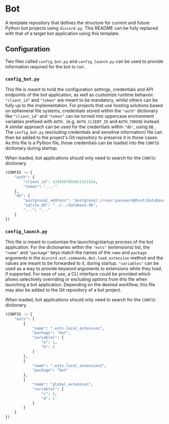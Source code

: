 # Bot
A template repository that defines the structure for current and future Python bot projects using `discord.py`. This README can be fully replaced with that of a target bot application using this template.

## Configuration
Two files called `config_bot.py` and `config_launch.py` can be used to provide information required for the bot to run.


### `config_bot.py`
This file is meant to hold the configuration settings, credentials and API endpoints of the bot application, as well as customize runtime behavior. `"client_id"` and `"token"` are meant to be mandatory, whilst others can be fully up to the implementation. For projects that use hosting solutions based on ephemeral file systems, credentials stored within the `"auth"` dictionary like `"client_id"` and `"token"` can be turned into uppercase environment variables prefixed with `AUTH_` (e.g. `AUTH_CLIENT_ID` and `AUTH_TOKEN`) instead. A similar approach can be used for the credentials within `"db"`, using `DB_`. The `config_bot.py` (excluding credentials and sensitive information) file can then be added to the project's Git repository to preserve it in those cases. As this file is a Python file, those credentials can be loaded into the `CONFIG` dictionary during startup.

When loaded, bot applications should only need to search for the `CONFIG` dictionary.

```py
(CONFIG := {
    "auth": {
        "client_id": 1234567891011121314,
        "token": "...."
    },
    "db": {
        "postgresql_address": "postgresql://user:password@host/database",
        "sqlite_db": "../../database.db",
        "...": "..."
    }
})
```

### `config_launch.py`
This file is meant to customize the launching/startup process of the bot application. For the dictionaries within the `"exts"` (extensions) list, the `"name"` and `"package"` keys match the names of the `name` and `package` arguments in the `discord.ext.commands.Bot.load_extension` method and the values are meant to be forwarded to it, during startup. `"variables"` can be used as a way to provide keyword arguments to extensions while they load, if supported. For ease of use, a CLI interface could be provided which allows selectively overriding or excluding options from this file when launching a bot application. Depending on the desired workflow, this file may also be added to the Git repository of a bot project.

When loaded, bot applications should only need to search for the `CONFIG` dictionary.

```py
(CONFIG := {
    "exts": [
        {
            "name": ".exts.local_extension",
            "package": "bot",
            "variables": {
                "a": 1,
                "b": 2
            }
        },
        {
            "name": ".exts.local_extension2",
            "package": "bot"
        },
        {
            "name": "global_extension",
            "variables": {
                "c": 1,
                "d": 2
            }
        }
    ]
})
```
